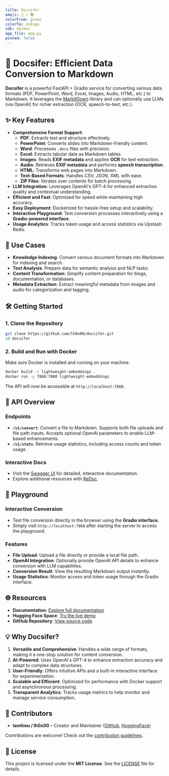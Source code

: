 ```yaml
---
title: Docsifer
emoji: 👻 / 📚
colorFrom: green
colorTo: indigo
sdk: docker
app_file: app.py
pinned: false
---
```


# 📄 Docsifer: Efficient Data Conversion to Markdown

**Docsifer** is a powerful FastAPI + Gradio service for converting various data formats (PDF, PowerPoint, Word, Excel, Images, Audio, HTML, etc.) to Markdown. It leverages the [MarkItDown](https://github.com/microsoft/markitdown) library and can optionally use LLMs (via OpenAI) for richer extraction (OCR, speech-to-text, etc.).

## ✨ Key Features

- **Comprehensive Format Support**: 
  - **PDF**: Extracts text and structure effectively.
  - **PowerPoint**: Converts slides into Markdown-friendly content.
  - **Word**: Processes `.docx` files with precision.
  - **Excel**: Extracts tabular data as Markdown tables.
  - **Images**: Reads **EXIF metadata** and applies **OCR** for text extraction.
  - **Audio**: Retrieves **EXIF metadata** and performs **speech transcription**.
  - **HTML**: Transforms web pages into Markdown.
  - **Text-Based Formats**: Handles CSV, JSON, XML with ease.
  - **ZIP Files**: Iterates over contents for batch processing.
- **LLM Integration**: Leverages OpenAI's GPT-4 for enhanced extraction quality and contextual understanding.
- **Efficient and Fast**: Optimized for speed while maintaining high accuracy.
- **Easy Deployment**: Dockerized for hassle-free setup and scalability.
- **Interactive Playground**: Test conversion processes interactively using a **Gradio-powered interface**.
- **Usage Analytics**: Tracks token usage and access statistics via Upstash Redis.

## 🚀 Use Cases

- **Knowledge Indexing**: Convert various document formats into Markdown for indexing and search.
- **Text Analysis**: Prepare data for semantic analysis and NLP tasks.
- **Content Transformation**: Simplify content preparation for blogs, documentation, or databases.
- **Metadata Extraction**: Extract meaningful metadata from images and audio for categorization and tagging.

## 🛠️ Getting Started

### 1. Clone the Repository

```bash
git clone https://github.com/lh0x00/docsifer.git
cd docsifer
```

### 2. Build and Run with Docker
Make sure Docker is installed and running on your machine.
```bash
docker build -t lightweight-embeddings .
docker run -p 7860:7860 lightweight-embeddings
```

The API will now be accessible at `http://localhost:7860`.

## 📖 API Overview

### Endpoints

- **`/v1/convert`**: Convert a file to Markdown. Supports both file uploads and file path inputs. Accepts optional OpenAI parameters to enable LLM-based enhancements.
- **`/v1/stats`**: Retrieve usage statistics, including access counts and token usage.

### Interactive Docs

- Visit the [Swagger UI](http://localhost:7860/docs) for detailed, interactive documentation.
- Explore additional resources with [ReDoc](http://localhost:7860/redoc).

## 🔬 Playground

### Interactive Conversion

- Test file conversion directly in the browser using the **Gradio interface**.
- Simply visit `http://localhost:7860` after starting the server to access the playground.

### Features

- **File Upload**: Upload a file directly or provide a local file path.
- **OpenAI Integration**: Optionally provide OpenAI API details to enhance conversion with LLM capabilities.
- **Conversion Result**: View the resulting Markdown output instantly.
- **Usage Statistics**: Monitor access and token usage through the Gradio interface.

## 🌐 Resources

- **Documentation**: [Explore full documentation](https://lamhieu-docsifer.hf.space/docs)
- **Hugging Face Space**: [Try the live demo](https://huggingface.co/spaces/lh0x00/docsifer)
- **GitHub Repository**: [View source code](https://github.com/lh0x00/docsifer)

## 💡 Why Docsifer?

1. **Versatile and Comprehensive**: Handles a wide range of formats, making it a one-stop solution for content conversion.
2. **AI-Powered**: Uses OpenAI's GPT-4 to enhance extraction accuracy and adapt to complex data structures.
3. **User-Friendly**: Offers intuitive APIs and a built-in interactive interface for experimentation.
4. **Scalable and Efficient**: Optimized for performance with Docker support and asynchronous processing.
5. **Transparent Analytics**: Tracks usage metrics to help monitor and manage service consumption.

## 👥 Contributors

- **lamhieu / lh0x00** – Creator and Maintainer ([GitHub](https://github.com/lh0x00), [HuggingFace](https://huggingface.co/lamhieu))

Contributions are welcome! Check out the [contribution guidelines](https://github.com/lh0x00/docsifer/blob/main/CONTRIBUTING.md).

## 📜 License

This project is licensed under the **MIT License**. See the [LICENSE](https://github.com/lh0x00/docsifer/blob/main/LICENSE) file for details.


